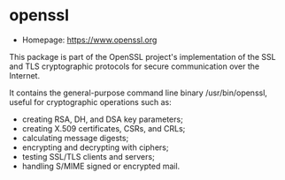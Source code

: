 # openssl

* Homepage: https://www.openssl.org

This package is part of the OpenSSL project's implementation of the SSL
 and TLS cryptographic protocols for secure communication over the
 Internet.

 It contains the general-purpose command line binary /usr/bin/openssl,
 useful for cryptographic operations such as:

  * creating RSA, DH, and DSA key parameters;
  * creating X.509 certificates, CSRs, and CRLs;
  * calculating message digests;
  * encrypting and decrypting with ciphers;
  * testing SSL/TLS clients and servers;
  * handling S/MIME signed or encrypted mail.
